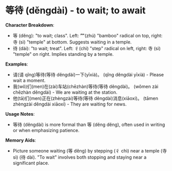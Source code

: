 # **等待 (děngdài) - to wait; to await**

**Character Breakdown**:  
- 等 (děng): "to wait; class". Left: ⺮(zhú) "bamboo" radical on top, right: 寺 (sì) "temple" at bottom. Suggests waiting in a temple.  
- 待 (dài): "to wait; treat". Left: 彳(chì) "step" radical on left, right: 寺 (sì) "temple" on right. Implies standing by a temple.

**Examples**:  
- 请(请 qǐng)等待(等待 děngdài)一下(yīxià)。 (qǐng děngdài yīxià) - Please wait a moment.  
- 我(wǒ)们(men)在(zài)车站(chēzhàn)等待(等待 děngdài)。 (wǒmen zài chēzhàn děngdài) - We are waiting at the station.  
- 他(tā)们(men)正在(zhèngzài)等待(等待 děngdài)消息(xiāoxi)。 (tāmen zhèngzài děngdài xiāoxi) - They are waiting for news.

**Usage Notes**:  
- 等待 (děngdài) is more formal than 等 (děng děng), often used in writing or when emphasizing patience.

**Memory Aids**:  
- Picture someone waiting (等 děng) by stepping (彳 chì) near a temple (寺 sì) (待 dài). "To wait" involves both stopping and staying near a significant place.